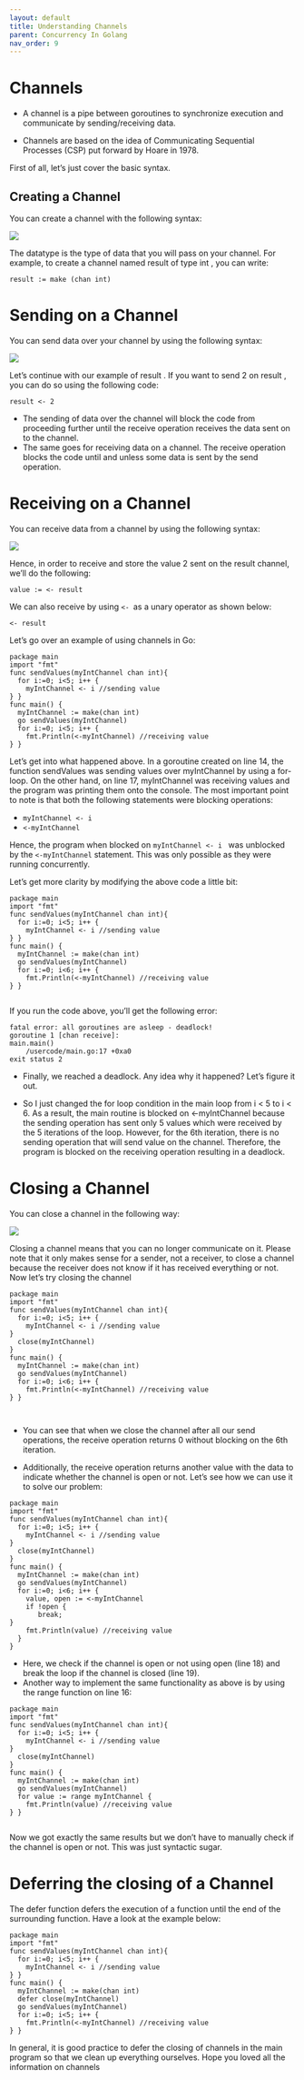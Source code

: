 ```yaml
---
layout: default
title: Understanding Channels
parent: Concurrency In Golang
nav_order: 9
---
```



# Channels

- A channel is a pipe between goroutines to synchronize execution and communicate by sending/receiving data.

- Channels are based on the idea of Communicating Sequential Processes (CSP) put forward by Hoare in 1978.

First of all, let’s just cover the basic syntax.

## Creating a Channel 

You can create a channel with the following syntax:


![](https://raw.githubusercontent.com/sangam14/GopherLabs/master/img/init-channel.png)

The datatype is the type of data that you will pass on your channel. For example, to create a channel named result of type int , you can write:

```
result := make (chan int)

```

# Sending on a Channel 

You can send data over your channel by using the following syntax:

![](https://raw.githubusercontent.com/sangam14/GopherLabs/master/img/senting-data-channel.png)

Let’s continue with our example of result . If you want to send 2 on result , you can do so using the following code:

```
result <- 2

```
- The sending of data over the channel will block the code from proceeding further until the receive operation receives the data sent on to the channel.
- The same goes for receiving data on a channel. The receive operation blocks the code until and unless some data is sent by the send operation.

# Receiving on a Channel 
You can receive data from a channel by using the following syntax:

![](https://raw.githubusercontent.com/sangam14/GopherLabs/master/img/receiving-data-channel.png)

Hence, in order to receive and store the value 2 sent on the result channel, we’ll do the following:

```
value := <- result

```

We can also receive by using `<- `as a unary operator as shown below:

```
<- result

```

Let’s go over an example of using channels in Go:

```
package main
import "fmt"
func sendValues(myIntChannel chan int){
  for i:=0; i<5; i++ {
    myIntChannel <- i //sending value
} }
func main() {
  myIntChannel := make(chan int)
  go sendValues(myIntChannel)
  for i:=0; i<5; i++ {
    fmt.Println(<-myIntChannel) //receiving value
} }

```
Let’s get into what happened above. In a goroutine created on line 14, the function sendValues was sending values over myIntChannel by using a for- loop. 
On the other hand, on line 17, myIntChannel was receiving values and the program was printing them onto the console. The most important point to note is that
both the following statements were blocking operations:

- `myIntChannel <- i`
- `<-myIntChannel`

Hence, the program when blocked on `myIntChannel <- i ` was unblocked by the `<-myIntChannel` statement. This was only possible as they were running concurrently.

Let’s get more clarity by modifying the above code a little bit:

```
package main
import "fmt"
func sendValues(myIntChannel chan int){
  for i:=0; i<5; i++ {
    myIntChannel <- i //sending value
} }
func main() {
  myIntChannel := make(chan int)
  go sendValues(myIntChannel)
  for i:=0; i<6; i++ {
    fmt.Println(<-myIntChannel) //receiving value
} }


```

If you run the code above, you’ll get the following error:

```
fatal error: all goroutines are asleep - deadlock!
goroutine 1 [chan receive]:
main.main()
    /usercode/main.go:17 +0xa0
exit status 2
```
- Finally, we reached a deadlock. Any idea why it happened? Let’s figure it out.

- So I just changed the for loop condition in the main loop from i < 5 to i < 6. As a result, the main routine is 
blocked on <-myIntChannel because the sending operation has sent only 5 values which were received by the 5 iterations of the loop. 
However, for the 6th iteration, there is no sending operation that will send value on the channel. Therefore, the program is blocked on the 
receiving operation resulting in a deadlock.

# Closing a Channel 

You can close a channel in the following way:

![](https://raw.githubusercontent.com/sangam14/GopherLabs/master/img/closing-channel.png)

Closing a channel means that you can no longer communicate on it. Please
note that it only makes sense for a sender, not a receiver, to close a channel
because the receiver does not know if it has received everything or not. Now let’s try closing the channel

```
package main
import "fmt"
func sendValues(myIntChannel chan int){
  for i:=0; i<5; i++ {
    myIntChannel <- i //sending value
}
  close(myIntChannel)
}
func main() {
  myIntChannel := make(chan int)
  go sendValues(myIntChannel)
  for i:=0; i<6; i++ {
    fmt.Println(<-myIntChannel) //receiving value
} }



```
- You can see that when we close the channel after all our send operations, the receive operation returns 0 without blocking on the 6th iteration.

- Additionally, the receive operation returns another value with the data to indicate whether the channel is open or not. 
Let’s see how we can use it to solve our problem:

```
package main
import "fmt"
func sendValues(myIntChannel chan int){
  for i:=0; i<5; i++ {
    myIntChannel <- i //sending value
}
  close(myIntChannel)
}
func main() {
  myIntChannel := make(chan int)
  go sendValues(myIntChannel)
  for i:=0; i<6; i++ {
    value, open := <-myIntChannel
    if !open {
       break;
}
    fmt.Println(value) //receiving value
  }
}

```
- Here, we check if the channel is open or not using open (line 18) and break the loop if the channel is closed (line 19).
- Another way to implement the same functionality as above is by using the range function on line 16:

```
package main
import "fmt"
func sendValues(myIntChannel chan int){
  for i:=0; i<5; i++ {
    myIntChannel <- i //sending value
}
  close(myIntChannel)
}
func main() {
  myIntChannel := make(chan int)
  go sendValues(myIntChannel)
  for value := range myIntChannel {
    fmt.Println(value) //receiving value
} }


```

Now we got exactly the same results but we don’t have to manually check if the channel is open or not. This was just syntactic sugar.


# Deferring the closing of a Channel

The defer function defers the execution of a function until the end of the surrounding function.
Have a look at the example below:

```
package main
import "fmt"
func sendValues(myIntChannel chan int){
  for i:=0; i<5; i++ {
    myIntChannel <- i //sending value
} }
func main() {
  myIntChannel := make(chan int)
  defer close(myIntChannel)
  go sendValues(myIntChannel)
  for i:=0; i<5; i++ {
    fmt.Println(<-myIntChannel) //receiving value
} }

```

In general, it is good practice to defer the closing of channels in the main program so that we clean up everything ourselves.
Hope you loved all the information on channels


